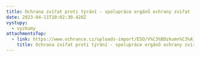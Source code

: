 ```yaml
---
title: Ochrana zvířat proti týrání - spolupráce orgánů ochrany zvířat
date: 2023-04-11T10:02:30.428Z
vystupy:
  - vyzkumy
attachmentsTop:
  - link: https://www.ochrance.cz/uploads-import/ESO/V%C3%BDzkumn%C3%A1%20zpr%C3%A1va%205735-20-MST-13-final%20(1).pdf
    title: Ochrana zvířat proti týrání - spolupráce orgánů ochrany zvířat
---
```

